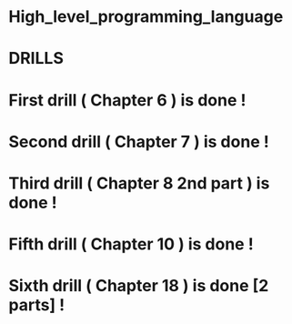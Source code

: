 # High_level_programming_language
# DRILLS 
# First drill ( Chapter 6 ) is done !
# Second drill ( Chapter 7 ) is done !
# Third drill ( Chapter 8 2nd part ) is done !
# Fifth drill ( Chapter 10 ) is done !
# Sixth drill ( Chapter 18 ) is done [2 parts] !
